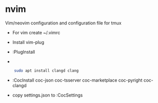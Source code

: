 # nvim
Vim/neovim configuration and configuration file for tmux

- For vim create ~/.vimrc

- Install vim-plug

- :PlugInstall

- 
```bash
    sudo apt install clangd clang
```    

- :CocInstall coc-json coc-tsserver coc-marketplace coc-pyright coc-clangd

- copy settings.json to :CocSettings
